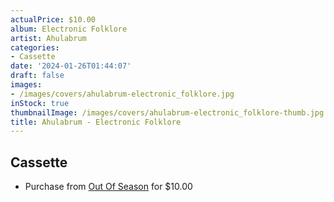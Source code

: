 ```yaml
---
actualPrice: $10.00
album: Electronic Folklore
artist: Ahulabrum
categories:
- Cassette
date: '2024-01-26T01:44:07'
draft: false
images:
- /images/covers/ahulabrum-electronic_folklore.jpg
inStock: true
thumbnailImage: /images/covers/ahulabrum-electronic_folklore-thumb.jpg
title: Ahulabrum - Electronic Folklore
---
```


## Cassette
* Purchase from [Out Of Season](https://www.outofseasonlabel.com/products/ahulabrum-electronic-folklore-cassette-tape) for $10.00
